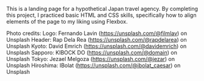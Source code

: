 This is a landing page for a hypothetical Japan travel agency. By completing this project, I practiced basic HTML and CSS skills, specifically how to align elements of the page to my liking using Flexbox. 

Photo credits:
Logo: Fernando Lavin (https://unsplash.com/@filmlav) on Unsplash
Header: Rap Dela Rea (https://unsplash.com/@rapdelarea) on Unsplash
Kyoto: David Emrich (https://unsplash.com/@davidemrich) on Unsplash
Sapporo: KIBOCK DO (https://unsplash.com/@domain) on Unsplash
Tokyo: Jezael Melgoza (https://unsplash.com/@jezar) on Unsplash
Hiroshima: IBolat (https://unsplash.com/@ibolat_caesar) on Unsplash
  

  
  
